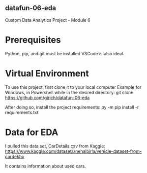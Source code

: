 ## datafun-06-eda
Custom Data Analytics Project - Module 6

# Prerequisites
Python, pip, and git must be installed
VSCode is also ideal.


# Virtual Environment

To use this project, first clone it to your local computer
Example for  Windows, in Powershell while in the desired directory:
git clone https://github.com/gjrich/datafun-06-eda

After doing so, install the project requirements:
py -m pip install -r requirements.txt



# Data for EDA

I pulled this data set, CarDetails.csv from Kaggle:
https://www.kaggle.com/datasets/nehalbirla/vehicle-dataset-from-cardekho

It contains information about used cars.